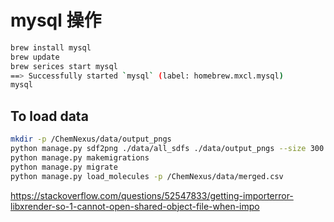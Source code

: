 # mysql 操作

```bash
brew install mysql
brew update
brew serices start mysql
==> Successfully started `mysql` (label: homebrew.mxcl.mysql)
mysql
```

## To load data

```bash
mkdir -p /ChemNexus/data/output_pngs
python manage.py sdf2png ./data/all_sdfs ./data/output_pngs --size 300 300
python manage.py makemigrations
python manage.py migrate
python manage.py load_molecules -p /ChemNexus/data/merged.csv
```

https://stackoverflow.com/questions/52547833/getting-importerror-libxrender-so-1-cannot-open-shared-object-file-when-impo
